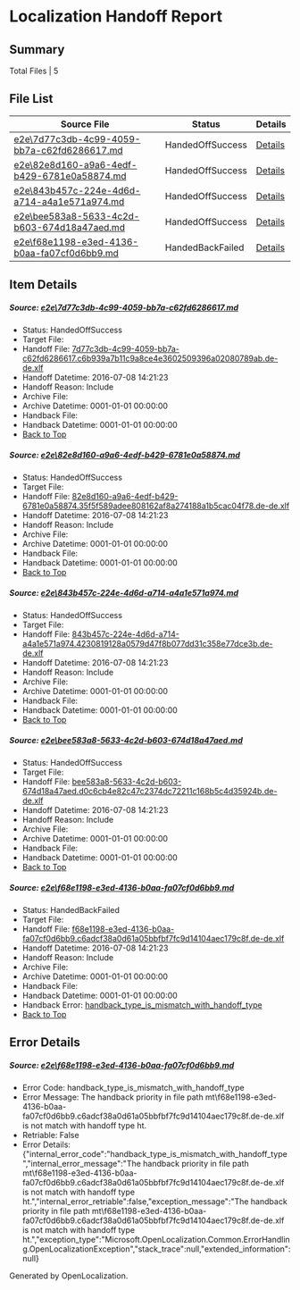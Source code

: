 # <a name='report-top'></a> Localization Handoff Report

## Summary
 Total Files | 5

## File List
 Source File | Status | Details 
 ----------- | ------ | ------- 
 [e2e\7d77c3db-4c99-4059-bb7a-c62fd6286617.md](https://github.com/OpenLocalizationTestOrg/oltest/blob/355fe5114812ed0daf4edc6f6a1b2c70aba85e3a/e2e/7d77c3db-4c99-4059-bb7a-c62fd6286617.md) | HandedOffSuccess | [Details](#b00d931aeed792bd95a0a5799a7a19a842447f4f5)
 [e2e\82e8d160-a9a6-4edf-b429-6781e0a58874.md](https://github.com/OpenLocalizationTestOrg/oltest/blob/8a74f22c3cfbe20bbd5ce8fb3d75dd842d5957c0/e2e/82e8d160-a9a6-4edf-b429-6781e0a58874.md) | HandedOffSuccess | [Details](#b52136d0795fe008a2d9260bb9063985d06ff1c96)
 [e2e\843b457c-224e-4d6d-a714-a4a1e571a974.md](https://github.com/OpenLocalizationTestOrg/oltest/blob/4156c3614b4ae129da691d8c27d44615b56099c4/e2e/843b457c-224e-4d6d-a714-a4a1e571a974.md) | HandedOffSuccess | [Details](#7264daed349761164d9ed94e602c49d4a4db597b7)
 [e2e\bee583a8-5633-4c2d-b603-674d18a47aed.md](https://github.com/OpenLocalizationTestOrg/oltest/blob/4156c3614b4ae129da691d8c27d44615b56099c4/e2e/bee583a8-5633-4c2d-b603-674d18a47aed.md) | HandedOffSuccess | [Details](#ea131f032915c16ba376127e02764a08f636f7019)
 [e2e\f68e1198-e3ed-4136-b0aa-fa07cf0d6bb9.md](https://github.com/OpenLocalizationTestOrg/oltest/blob/f18a9d2ea6b2c8f137d0bbbc2b625485da3f7f2a/e2e/f68e1198-e3ed-4136-b0aa-fa07cf0d6bb9.md) | HandedBackFailed | [Details](#c9b3ef99aed22b108566f85e413343d21bb279c311)

## Item Details
##### <a name='b00d931aeed792bd95a0a5799a7a19a842447f4f5'></a> Source: [e2e\7d77c3db-4c99-4059-bb7a-c62fd6286617.md](https://github.com/OpenLocalizationTestOrg/oltest/blob/355fe5114812ed0daf4edc6f6a1b2c70aba85e3a/e2e/7d77c3db-4c99-4059-bb7a-c62fd6286617.md)
* Status: HandedOffSuccess
* Target File: 
* Handoff File: [7d77c3db-4c99-4059-bb7a-c62fd6286617.c6b939a7b11c9a8ce4e3602509396a02080789ab.de-de.xlf](https://github.com/OpenLocalizationTestOrg/olhandoff-e2e/blob/f3426a74ea144f87891aa9fb7e28dda63b6828f7/ol-handoff/OpenLocalizationTestOrg/oltest-dede-fly/ci/7d77c3db-4c99-4059-bb7a-c62fd6286617.c6b939a7b11c9a8ce4e3602509396a02080789ab.de-de.xlf)
* Handoff Datetime: 2016-07-08 14:21:23
* Handoff Reason: Include
* Archive File: 
* Archive Datetime: 0001-01-01 00:00:00
* Handback File: 
* Handback Datetime: 0001-01-01 00:00:00
* [Back to Top](#report-top)

##### <a name='b52136d0795fe008a2d9260bb9063985d06ff1c96'></a> Source: [e2e\82e8d160-a9a6-4edf-b429-6781e0a58874.md](https://github.com/OpenLocalizationTestOrg/oltest/blob/8a74f22c3cfbe20bbd5ce8fb3d75dd842d5957c0/e2e/82e8d160-a9a6-4edf-b429-6781e0a58874.md)
* Status: HandedOffSuccess
* Target File: 
* Handoff File: [82e8d160-a9a6-4edf-b429-6781e0a58874.35f5f589adee808162af8a274188a1b5cac04f78.de-de.xlf](https://github.com/OpenLocalizationTestOrg/olhandoff-e2e/blob/f3426a74ea144f87891aa9fb7e28dda63b6828f7/ol-handoff/OpenLocalizationTestOrg/oltest-dede-fly/ci/82e8d160-a9a6-4edf-b429-6781e0a58874.35f5f589adee808162af8a274188a1b5cac04f78.de-de.xlf)
* Handoff Datetime: 2016-07-08 14:21:23
* Handoff Reason: Include
* Archive File: 
* Archive Datetime: 0001-01-01 00:00:00
* Handback File: 
* Handback Datetime: 0001-01-01 00:00:00
* [Back to Top](#report-top)

##### <a name='7264daed349761164d9ed94e602c49d4a4db597b7'></a> Source: [e2e\843b457c-224e-4d6d-a714-a4a1e571a974.md](https://github.com/OpenLocalizationTestOrg/oltest/blob/4156c3614b4ae129da691d8c27d44615b56099c4/e2e/843b457c-224e-4d6d-a714-a4a1e571a974.md)
* Status: HandedOffSuccess
* Target File: 
* Handoff File: [843b457c-224e-4d6d-a714-a4a1e571a974.4230819128a0579d47f8b077dd31c358e77dce3b.de-de.xlf](https://github.com/OpenLocalizationTestOrg/olhandoff-e2e/blob/f3426a74ea144f87891aa9fb7e28dda63b6828f7/ol-handoff/OpenLocalizationTestOrg/oltest-dede-fly/ci/843b457c-224e-4d6d-a714-a4a1e571a974.4230819128a0579d47f8b077dd31c358e77dce3b.de-de.xlf)
* Handoff Datetime: 2016-07-08 14:21:23
* Handoff Reason: Include
* Archive File: 
* Archive Datetime: 0001-01-01 00:00:00
* Handback File: 
* Handback Datetime: 0001-01-01 00:00:00
* [Back to Top](#report-top)

##### <a name='ea131f032915c16ba376127e02764a08f636f7019'></a> Source: [e2e\bee583a8-5633-4c2d-b603-674d18a47aed.md](https://github.com/OpenLocalizationTestOrg/oltest/blob/4156c3614b4ae129da691d8c27d44615b56099c4/e2e/bee583a8-5633-4c2d-b603-674d18a47aed.md)
* Status: HandedOffSuccess
* Target File: 
* Handoff File: [bee583a8-5633-4c2d-b603-674d18a47aed.d0c6cb4e82c47c2374dc72211c168b5c4d35924b.de-de.xlf](https://github.com/OpenLocalizationTestOrg/olhandoff-e2e/blob/f3426a74ea144f87891aa9fb7e28dda63b6828f7/ol-handoff/OpenLocalizationTestOrg/oltest-dede-fly/ci/bee583a8-5633-4c2d-b603-674d18a47aed.d0c6cb4e82c47c2374dc72211c168b5c4d35924b.de-de.xlf)
* Handoff Datetime: 2016-07-08 14:21:23
* Handoff Reason: Include
* Archive File: 
* Archive Datetime: 0001-01-01 00:00:00
* Handback File: 
* Handback Datetime: 0001-01-01 00:00:00
* [Back to Top](#report-top)

##### <a name='c9b3ef99aed22b108566f85e413343d21bb279c311'></a> Source: [e2e\f68e1198-e3ed-4136-b0aa-fa07cf0d6bb9.md](https://github.com/OpenLocalizationTestOrg/oltest/blob/f18a9d2ea6b2c8f137d0bbbc2b625485da3f7f2a/e2e/f68e1198-e3ed-4136-b0aa-fa07cf0d6bb9.md)
* Status: HandedBackFailed
* Target File: 
* Handoff File: [f68e1198-e3ed-4136-b0aa-fa07cf0d6bb9.c6adcf38a0d61a05bbfbf7fc9d14104aec179c8f.de-de.xlf](https://github.com/OpenLocalizationTestOrg/olhandoff-e2e/blob/f3426a74ea144f87891aa9fb7e28dda63b6828f7/ol-handoff/OpenLocalizationTestOrg/oltest-dede-fly/ci/f68e1198-e3ed-4136-b0aa-fa07cf0d6bb9.c6adcf38a0d61a05bbfbf7fc9d14104aec179c8f.de-de.xlf)
* Handoff Datetime: 2016-07-08 14:21:23
* Handoff Reason: Include
* Archive File: 
* Archive Datetime: 0001-01-01 00:00:00
* Handback File: 
* Handback Datetime: 0001-01-01 00:00:00
* Handback Error: [handback_type_is_mismatch_with_handoff_type](#c9b3ef99aed22b108566f85e413343d21bb279c311handback_type_is_mismatch_with_handoff_type)
* [Back to Top](#report-top)


## Error Details
##### <a name='c9b3ef99aed22b108566f85e413343d21bb279c311handback_type_is_mismatch_with_handoff_type'></a> Source: [e2e\f68e1198-e3ed-4136-b0aa-fa07cf0d6bb9.md](#c9b3ef99aed22b108566f85e413343d21bb279c311)
* Error Code: handback_type_is_mismatch_with_handoff_type
* Error Message: The handback priority in file path mt\f68e1198-e3ed-4136-b0aa-fa07cf0d6bb9.c6adcf38a0d61a05bbfbf7fc9d14104aec179c8f.de-de.xlf is not match with handoff type ht.
* Retriable: False
* Error Details: {"internal_error_code":"handback_type_is_mismatch_with_handoff_type","internal_error_message":"The handback priority in file path mt\\f68e1198-e3ed-4136-b0aa-fa07cf0d6bb9.c6adcf38a0d61a05bbfbf7fc9d14104aec179c8f.de-de.xlf is not match with handoff type ht.","internal_error_retriable":false,"exception_message":"The handback priority in file path mt\\f68e1198-e3ed-4136-b0aa-fa07cf0d6bb9.c6adcf38a0d61a05bbfbf7fc9d14104aec179c8f.de-de.xlf is not match with handoff type ht.","exception_type":"Microsoft.OpenLocalization.Common.ErrorHandling.OpenLocalizationException","stack_trace":null,"extended_information":null}


Generated by OpenLocalization.

